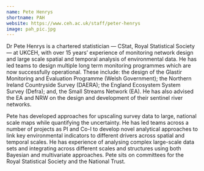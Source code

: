 ```yaml
---
name: Pete Henrys
shortname: PAH
website: https://www.ceh.ac.uk/staff/peter-henrys
image: pah_pic.jpg
---
```


Dr Pete Henrys is a chartered statistician — CStat, Royal Statistical Society — at UKCEH, with over 15 years’ experience of monitoring network design and large scale spatial and temporal analysis of environmental data. He has led teams to design multiple long term monitoring programmes which are now successfully operational. These include: the design of the Glastir Monitoring and Evaluation Programme (Welsh Government); the Northern Ireland Countryside Survey (DAERA); the England Ecosystem System Survey (Defra); and, the Small Streams Network (EA). He has also advised the EA and NRW on the design and development of their sentinel river networks.

Pete has developed approaches for upscaling survey data to large, national scale maps while quantifying the uncertainty. He has led teams across a number of projects as PI and Co-I to develop novel analytical approaches to link key environmental indicators to different drivers across spatial and temporal scales. He has experience of analysing complex large-scale data sets and integrating across different scales and structures using both Bayesian and multivariate approaches. Pete sits on committees for the Royal Statistical Society and the National Trust.
